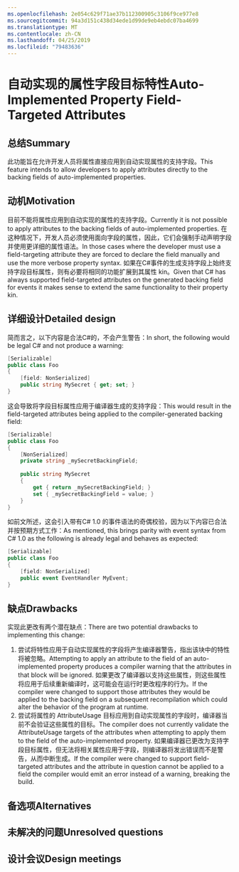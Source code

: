 ```yaml
---
ms.openlocfilehash: 2e054c629f71ae37b112300905c3106f9ce977e8
ms.sourcegitcommit: 94a3d151c438d34ede1d99de9eb4ebdc07ba4699
ms.translationtype: MT
ms.contentlocale: zh-CN
ms.lasthandoff: 04/25/2019
ms.locfileid: "79483636"
---
```

# <a name="auto-implemented-property-field-targeted-attributes"></a><span data-ttu-id="93796-101">自动实现的属性字段目标特性</span><span class="sxs-lookup"><span data-stu-id="93796-101">Auto-Implemented Property Field-Targeted Attributes</span></span>

## <a name="summary"></a><span data-ttu-id="93796-102">总结</span><span class="sxs-lookup"><span data-stu-id="93796-102">Summary</span></span>
[summary]: #summary

<span data-ttu-id="93796-103">此功能旨在允许开发人员将属性直接应用到自动实现属性的支持字段。</span><span class="sxs-lookup"><span data-stu-id="93796-103">This feature intends to allow developers to apply attributes directly to the backing fields of auto-implemented properties.</span></span>

## <a name="motivation"></a><span data-ttu-id="93796-104">动机</span><span class="sxs-lookup"><span data-stu-id="93796-104">Motivation</span></span>
[motivation]: #motivation

<span data-ttu-id="93796-105">目前不能将属性应用到自动实现的属性的支持字段。</span><span class="sxs-lookup"><span data-stu-id="93796-105">Currently it is not possible to apply attributes to the backing fields of auto-implemented properties.</span></span>  <span data-ttu-id="93796-106">在这种情况下，开发人员必须使用面向字段的属性，因此，它们会强制手动声明字段并使用更详细的属性语法。</span><span class="sxs-lookup"><span data-stu-id="93796-106">In those cases where the developer must use a field-targeting attribute they are forced to declare the field manually and use the more verbose property syntax.</span></span>  <span data-ttu-id="93796-107">如果在C#事件的生成支持字段上始终支持字段目标属性，则有必要将相同的功能扩展到其属性 kin。</span><span class="sxs-lookup"><span data-stu-id="93796-107">Given that C# has always supported field-targeted attributes on the generated backing field for events it makes sense to extend the same functionality to their property kin.</span></span>

## <a name="detailed-design"></a><span data-ttu-id="93796-108">详细设计</span><span class="sxs-lookup"><span data-stu-id="93796-108">Detailed design</span></span>
[design]: #detailed-design

<span data-ttu-id="93796-109">简而言之，以下内容是合法C#的，不会产生警告：</span><span class="sxs-lookup"><span data-stu-id="93796-109">In short, the following would be legal C# and not produce a warning:</span></span>

```csharp
[Serializable]
public class Foo 
{
    [field: NonSerialized]
    public string MySecret { get; set; }
}
```

<span data-ttu-id="93796-110">这会导致将字段目标属性应用于编译器生成的支持字段：</span><span class="sxs-lookup"><span data-stu-id="93796-110">This would result in the field-targeted attributes being applied to the compiler-generated backing field:</span></span>

```csharp
[Serializable]
public class Foo 
{
    [NonSerialized]
    private string _mySecretBackingField;
    
    public string MySecret
    {
        get { return _mySecretBackingField; }
        set { _mySecretBackingField = value; }
    }
}
```

<span data-ttu-id="93796-111">如前文所述，这会引入带有C# 1.0 的事件语法的奇偶校验，因为以下内容已合法并按预期方式工作：</span><span class="sxs-lookup"><span data-stu-id="93796-111">As mentioned, this brings parity with event syntax from C# 1.0 as the following is already legal and behaves as expected:</span></span>

```csharp
[Serializable]
public class Foo
{
    [field: NonSerialized]
    public event EventHandler MyEvent;
}
```

## <a name="drawbacks"></a><span data-ttu-id="93796-112">缺点</span><span class="sxs-lookup"><span data-stu-id="93796-112">Drawbacks</span></span>
[drawbacks]: #drawbacks

<span data-ttu-id="93796-113">实现此更改有两个潜在缺点：</span><span class="sxs-lookup"><span data-stu-id="93796-113">There are two potential drawbacks to implementing this change:</span></span>

1. <span data-ttu-id="93796-114">尝试将特性应用于自动实现属性的字段将产生编译器警告，指出该块中的特性将被忽略。</span><span class="sxs-lookup"><span data-stu-id="93796-114">Attempting to apply an attribute to the field of an auto-implemented property produces a compiler warning that the attributes in that block will be ignored.</span></span>  <span data-ttu-id="93796-115">如果更改了编译器以支持这些属性，则这些属性将应用于后续重新编译时，这可能会在运行时更改程序的行为。</span><span class="sxs-lookup"><span data-stu-id="93796-115">If the compiler were changed to support those attributes they would be applied to the backing field on a subsequent recompilation which could alter the behavior of the program at runtime.</span></span>
1. <span data-ttu-id="93796-116">尝试将属性的 AttributeUsage 目标应用到自动实现属性的字段时，编译器当前不会验证这些属性的目标。</span><span class="sxs-lookup"><span data-stu-id="93796-116">The compiler does not currently validate the AttributeUsage targets of the attributes when attempting to apply them to the field of the auto-implemented property.</span></span>  <span data-ttu-id="93796-117">如果编译器已更改为支持字段目标属性，但无法将相关属性应用于字段，则编译器将发出错误而不是警告，从而中断生成。</span><span class="sxs-lookup"><span data-stu-id="93796-117">If the compiler were changed to support field-targeted attributes and the attribute in question cannot be applied to a field the compiler would emit an error instead of a warning, breaking the build.</span></span>

## <a name="alternatives"></a><span data-ttu-id="93796-118">备选项</span><span class="sxs-lookup"><span data-stu-id="93796-118">Alternatives</span></span>
[alternatives]: #alternatives

## <a name="unresolved-questions"></a><span data-ttu-id="93796-119">未解决的问题</span><span class="sxs-lookup"><span data-stu-id="93796-119">Unresolved questions</span></span>
[unresolved]: #unresolved-questions

## <a name="design-meetings"></a><span data-ttu-id="93796-120">设计会议</span><span class="sxs-lookup"><span data-stu-id="93796-120">Design meetings</span></span>
